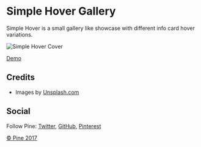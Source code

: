 # Simple Hover Gallery

Simple Hover is a small gallery like showcase with different info card hover variations.

![Simple Hover Cover](https://pineco.de/wp-content/uploads/2017/12/simple-hover-cover-b.svg)

[Demo](https://pineco.de/project/simple-hover/)

## Credits

- Images by [Unsplash.com](http://unsplash.com)

## Social

Follow Pine: [Twitter](https://twitter.com/thepinecode), [GitHub](https://github.com/thepinecode), [Pinterest](https://hu.pinterest.com/thepinecode/)


[© Pine 2017](https://pineco.de)